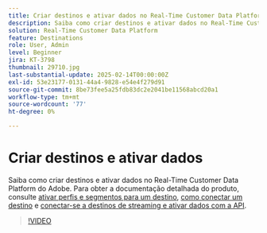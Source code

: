 ```yaml
---
title: Criar destinos e ativar dados no Real-Time Customer Data Platform (RTCDP) da Adobe
description: Saiba como criar destinos e ativar dados no Real-Time Customer Data Platform do Adobe
solution: Real-Time Customer Data Platform
feature: Destinations
role: User, Admin
level: Beginner
jira: KT-3798
thumbnail: 29710.jpg
last-substantial-update: 2025-02-14T00:00:00Z
exl-id: 53e23177-0131-44a4-9828-e54e4f279d91
source-git-commit: 8be73fee5a25fdb83dc2e2041be11568abcd20a1
workflow-type: tm+mt
source-wordcount: '77'
ht-degree: 0%

---
```


# Criar destinos e ativar dados

Saiba como criar destinos e ativar dados no Real-Time Customer Data Platform do Adobe. Para obter a documentação detalhada do produto, consulte [ativar perfis e segmentos para um destino](https://experienceleague.adobe.com/docs/experience-platform/rtcdp/destinations/dest-tutorials/activate-destinations.html?lang=pt-BR), [como conectar um destino](https://experienceleague.adobe.com/docs/experience-platform/rtcdp/destinations/dest-tutorials/connect-destination.html?lang=pt-BR) e [conectar-se a destinos de streaming e ativar dados com a API](https://experienceleague.adobe.com/docs/experience-platform/rtcdp/destinations/api-tutorials/streaming-destinations-api-tutorial.html?lang=pt-BR).

>[!VIDEO](https://video.tv.adobe.com/v/32689?learn=on&enablevpops&captions=por_br)

